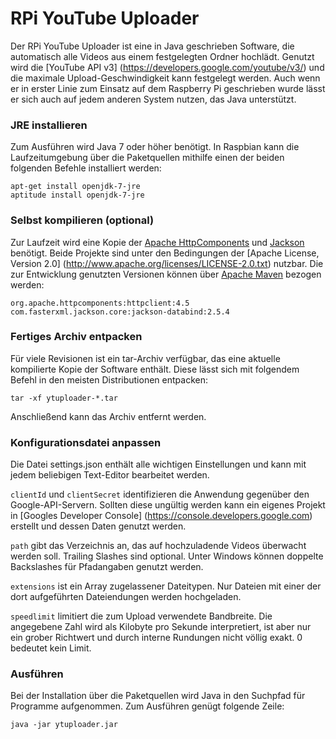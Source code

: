# RPi YouTube Uploader
Der RPi YouTube Uploader ist eine in Java geschrieben Software, die automatisch
alle Videos aus einem festgelegten Ordner hochlädt. Genutzt wird die [YouTube API v3]
(https://developers.google.com/youtube/v3/) und die maximale Upload-Geschwindigkeit
kann festgelegt werden. Auch wenn er in erster Linie zum Einsatz auf dem Raspberry Pi
geschrieben wurde lässt er sich auch auf jedem anderen System nutzen, das Java
unterstützt.

### JRE installieren
Zum Ausführen wird Java 7 oder höher benötigt. In Raspbian kann die Laufzeitumgebung
über die Paketquellen mithilfe einen der beiden folgenden Befehle installiert
werden:
```
apt-get install openjdk-7-jre
aptitude install openjdk-7-jre
```

### Selbst kompilieren (optional)
Zur Laufzeit wird eine Kopie der [Apache HttpComponents](https://hc.apache.org/)
und [Jackson](https://github.com/FasterXML/jackson) benötigt. Beide Projekte sind
unter den Bedingungen der [Apache License, Version 2.0]
(http://www.apache.org/licenses/LICENSE-2.0.txt) nutzbar. Die zur Entwicklung
genutzten Versionen können über [Apache Maven](https://maven.apache.org/) bezogen
werden:
```
org.apache.httpcomponents:httpclient:4.5
com.fasterxml.jackson.core:jackson-databind:2.5.4
```

### Fertiges Archiv entpacken
Für viele Revisionen ist ein tar-Archiv verfügbar, das eine aktuelle kompilierte
Kopie der Software enthält. Diese lässt sich mit folgendem Befehl in den meisten
Distributionen entpacken:
```
tar -xf ytuploader-*.tar
```
Anschließend kann das Archiv entfernt werden.

### Konfigurationsdatei anpassen
Die Datei settings.json enthält alle wichtigen Einstellungen und kann mit jedem
beliebigen Text-Editor bearbeitet werden.

`clientId` und `clientSecret` identifizieren die Anwendung gegenüber den Google-API-Servern.
Sollten diese ungültig werden kann ein eigenes Projekt in [Googles Developer Console]
(https://console.developers.google.com) erstellt und dessen Daten genutzt werden.

`path` gibt das Verzeichnis an, das auf hochzuladende Videos überwacht werden soll.
Trailing Slashes sind optional. Unter Windows können doppelte Backslashes für
Pfadangaben genutzt werden.

`extensions` ist ein Array zugelassener Dateitypen. Nur Dateien mit einer der
dort aufgeführten Dateiendungen werden hochgeladen.

`speedlimit` limitiert die zum Upload verwendete Bandbreite. Die angegebene Zahl
wird als Kilobyte pro Sekunde interpretiert, ist aber nur ein grober Richtwert
und durch interne Rundungen nicht völlig exakt. 0 bedeutet kein Limit.

### Ausführen
Bei der Installation über die Paketquellen wird Java in den Suchpfad für Programme
aufgenommen. Zum Ausführen genügt folgende Zeile:
```
java -jar ytuploader.jar
```
